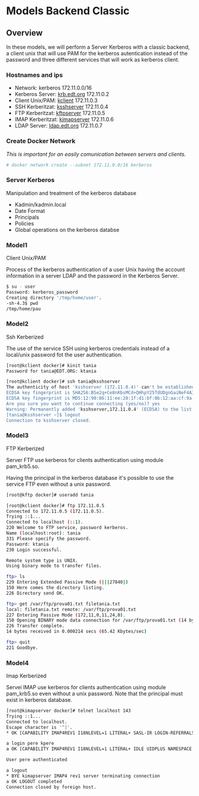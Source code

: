 # Models Backend Classic

## Overview

In these models, we will perform a Server Kerberos with a classic backend, a client unix that will use PAM for the kerberos autentication instead of the password and three different services that will work as kerberos client.


### Hostnames and ips

- Network: kerberos 172.11.0.0/16
- Kerberos Server: [krb.edt.org](https://github.com/isx434324/kerberosproject/tree/master/backendClassic/krb.edt.org) 172.11.0.2
- Client Unix/PAM: [kclient](https://github.com/isx434324/kerberosproject/tree/master/backendClassic/kclient) 172.11.0.3
- SSH Kerberitzat: [ksshserver](https://github.com/isx434324/kerberosproject/tree/master/backendClassic/ksshserver) 172.11.0.4
- FTP Kerberitzat: [kftpserver](https://github.com/isx434324/kerberosproject/tree/master/backendClassic/kftpserver) 172.11.0.5
- IMAP Kerberitzat: [kimapserver](https://github.com/isx434324/kerberosproject/tree/master/backendClassic/kimapserver) 172.11.0.6
- LDAP Server: [ldap.edt.org](https://github.com/isx434324/kerberosproject/tree/master/backendClassic/ldap.edt.org) 172.11.0.7


### Create Docker Network

_This is important for an easily comunication between servers and clients._

 ```bash
 # docker network create --subnet 172.11.0.0/16 kerberos
 ```


### Server Kerberos
Manipulation and treatment of the kerberos database

- Kadmin/kadmin.local
- Date Format
- Principals
- Policies
- Global operations on the kerberos databse

### Model1
Client Unix/PAM

Process of the kerberos authentication of a user Unix having the account information in a server LDAP and the password in the Kerberos Server.

 ```bash
$ su - user
Password: kerberos_password
Creating directory '/tmp/home/user'.
-sh-4.3$ pwd
/tmp/home/pau
 ```


### Model2
Ssh Kerberized

The use of the service SSH using kerberos credentials instead of a local/unix password fot the user authentication.


 ```bash
[root@kclient docker]# kinit tania
Password for tania@EDT.ORG: ktania
 ```
 ```bash
 [root@kclient docker]# ssh tania@ksshserver
The authenticity of host 'ksshserver (172.11.0.4)' can't be established.
ECDSA key fingerprint is SHA256:BSe2q+Ce8nKbsMCd+QHhpY25TdUDgnGaiNeF4AItyPA.
ECDSA key fingerprint is MD5:12:90:86:11:ee:20:1f:d1:bf:0b:12:aa:cf:9a:33:31.
Are you sure you want to continue connecting (yes/no)? yes
Warning: Permanently added 'ksshserver,172.11.0.4' (ECDSA) to the list of known hosts.
[tania@ksshserver ~]$ logout
Connection to ksshserver closed.
 ```

### Model3
FTP Kerberized

Server FTP use kerberos for clients authentication using module pam_krb5.so.

Having the principal in the kerberos database it's possible to use the service FTP even without a unix password.

 ```bash
[root@kftp docker]# useradd tania
 
[root@kclient docker]# ftp 172.11.0.5
Connected to 172.11.0.5 (172.11.0.5).
Trying ::1...
Connected to localhost (::1).
220 Welcome to FTP service, password kerberos.
Name (localhost:root): tania
331 Please specify the password.
Password: ktania
230 Login successful.

Remote system type is UNIX.
Using binary mode to transfer files.

ftp> ls
229 Entering Extended Passive Mode (|||27840|)
150 Here comes the directory listing.
226 Directory send OK.

ftp> get /var/ftp/prova01.txt filetania.txt
local: filetania.txt remote: /var/ftp/prova01.txt
227 Entering Passive Mode (172,11,0,11,24,0).
150 Opening BINARY mode data connection for /var/ftp/prova01.txt (14 bytes).
226 Transfer complete.
14 bytes received in 0.000214 secs (65.42 Kbytes/sec)

ftp> quit
221 Goodbye.
 ```

### Model4
Imap Kerberized

Servei IMAP use kerberos for clients authentication using module pam_krb5.so even without a unix password.
Note that the principal must exist in kerberos database.

 ```bash
[root@kimapserver docker]# telnet localhost 143
Trying ::1...
Connected to localhost.
Escape character is '^]'.
* OK [CAPABILITY IMAP4REV1 I18NLEVEL=1 LITERAL+ SASL-IR LOGIN-REFERRALS STARTTLS] localhost IMAP4rev1 2007f.404 at Wed, 16 May 2018 09:47:02 +0000 (UTC)

a login pere kpere
a OK [CAPABILITY IMAP4REV1 I18NLEVEL=1 LITERAL+ IDLE UIDPLUS NAMESPACE CHILDREN MAILBOX-REFERRALS BINARY UNSELECT ESEARCH WITHIN SCAN SORT THREAD=REFERENCES THREAD=ORDEREDSUBJECT MULTIAPPEND]

User pere authenticated

a logout
* BYE kimapserver IMAP4 rev1 server terminating connection
a OK LOGOUT completed
Connection closed by foreign host.
 ```

